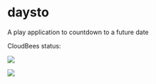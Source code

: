 daysto
======
A play application to countdown to a future date

CloudBees status:

<a href='https://tradespoke.ci.cloudbees.com/job/daysto/'><img src='https://tradespoke.ci.cloudbees.com/job/daysto/badge/icon'></a>

<a href='https://tradespoke.ci.cloudbees.com/job/daysto/'><img src='https://tradespoke.ci.cloudbees.com/buildStatus/icon?job=daysto'></a>
